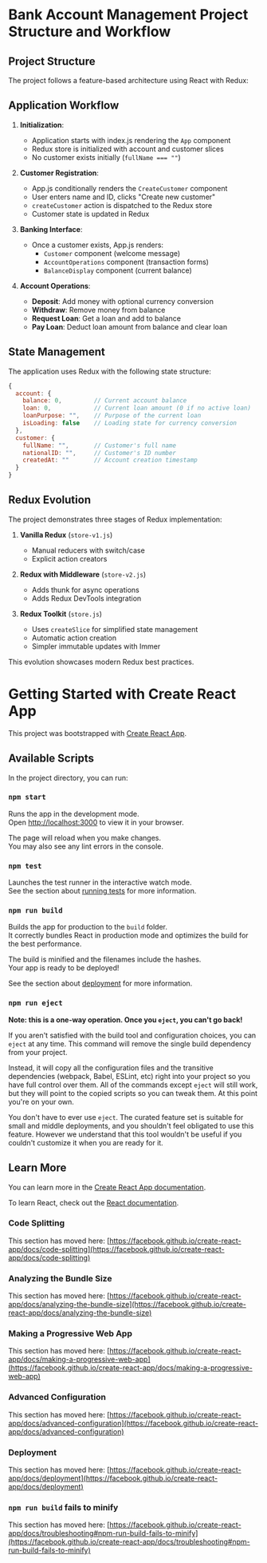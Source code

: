 # Bank Account Management Project Structure and Workflow

## Project Structure

The project follows a feature-based architecture using React with Redux:

## Application Workflow

1. **Initialization**:

   - Application starts with index.js rendering the `App` component
   - Redux store is initialized with account and customer slices
   - No customer exists initially (`fullName === ""`)

2. **Customer Registration**:

   - App.js conditionally renders the `CreateCustomer` component
   - User enters name and ID, clicks "Create new customer"
   - `createCustomer` action is dispatched to the Redux store
   - Customer state is updated in Redux

3. **Banking Interface**:

   - Once a customer exists, App.js renders:
     - `Customer` component (welcome message)
     - `AccountOperations` component (transaction forms)
     - `BalanceDisplay` component (current balance)

4. **Account Operations**:
   - **Deposit**: Add money with optional currency conversion
   - **Withdraw**: Remove money from balance
   - **Request Loan**: Get a loan and add to balance
   - **Pay Loan**: Deduct loan amount from balance and clear loan

## State Management

The application uses Redux with the following state structure:

```javascript
{
  account: {
    balance: 0,         // Current account balance
    loan: 0,            // Current loan amount (0 if no active loan)
    loanPurpose: "",    // Purpose of the current loan
    isLoading: false    // Loading state for currency conversion
  },
  customer: {
    fullName: "",       // Customer's full name
    nationalID: "",     // Customer's ID number
    createdAt: ""       // Account creation timestamp
  }
}
```

## Redux Evolution

The project demonstrates three stages of Redux implementation:

1. **Vanilla Redux** (`store-v1.js`)

   - Manual reducers with switch/case
   - Explicit action creators

2. **Redux with Middleware** (`store-v2.js`)

   - Adds thunk for async operations
   - Adds Redux DevTools integration

3. **Redux Toolkit** (`store.js`)
   - Uses `createSlice` for simplified state management
   - Automatic action creation
   - Simpler immutable updates with Immer

This evolution showcases modern Redux best practices.

# Getting Started with Create React App

This project was bootstrapped with [Create React App](https://github.com/facebook/create-react-app).

## Available Scripts

In the project directory, you can run:

### `npm start`

Runs the app in the development mode.\
Open [http://localhost:3000](http://localhost:3000) to view it in your browser.

The page will reload when you make changes.\
You may also see any lint errors in the console.

### `npm test`

Launches the test runner in the interactive watch mode.\
See the section about [running tests](https://facebook.github.io/create-react-app/docs/running-tests) for more information.

### `npm run build`

Builds the app for production to the `build` folder.\
It correctly bundles React in production mode and optimizes the build for the best performance.

The build is minified and the filenames include the hashes.\
Your app is ready to be deployed!

See the section about [deployment](https://facebook.github.io/create-react-app/docs/deployment) for more information.

### `npm run eject`

**Note: this is a one-way operation. Once you `eject`, you can't go back!**

If you aren't satisfied with the build tool and configuration choices, you can `eject` at any time. This command will remove the single build dependency from your project.

Instead, it will copy all the configuration files and the transitive dependencies (webpack, Babel, ESLint, etc) right into your project so you have full control over them. All of the commands except `eject` will still work, but they will point to the copied scripts so you can tweak them. At this point you're on your own.

You don't have to ever use `eject`. The curated feature set is suitable for small and middle deployments, and you shouldn't feel obligated to use this feature. However we understand that this tool wouldn't be useful if you couldn't customize it when you are ready for it.

## Learn More

You can learn more in the [Create React App documentation](https://facebook.github.io/create-react-app/docs/getting-started).

To learn React, check out the [React documentation](https://reactjs.org/).

### Code Splitting

This section has moved here: [https://facebook.github.io/create-react-app/docs/code-splitting](https://facebook.github.io/create-react-app/docs/code-splitting)

### Analyzing the Bundle Size

This section has moved here: [https://facebook.github.io/create-react-app/docs/analyzing-the-bundle-size](https://facebook.github.io/create-react-app/docs/analyzing-the-bundle-size)

### Making a Progressive Web App

This section has moved here: [https://facebook.github.io/create-react-app/docs/making-a-progressive-web-app](https://facebook.github.io/create-react-app/docs/making-a-progressive-web-app)

### Advanced Configuration

This section has moved here: [https://facebook.github.io/create-react-app/docs/advanced-configuration](https://facebook.github.io/create-react-app/docs/advanced-configuration)

### Deployment

This section has moved here: [https://facebook.github.io/create-react-app/docs/deployment](https://facebook.github.io/create-react-app/docs/deployment)

### `npm run build` fails to minify

This section has moved here: [https://facebook.github.io/create-react-app/docs/troubleshooting#npm-run-build-fails-to-minify](https://facebook.github.io/create-react-app/docs/troubleshooting#npm-run-build-fails-to-minify)
